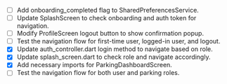 - [ ] Add onboarding_completed flag to SharedPreferencesService.
- [ ] Update SplashScreen to check onboarding and auth token for navigation.
- [ ] Modify ProfileScreen logout button to show confirmation popup.
- [ ] Test the navigation flow for first-time user, logged-in user, and logout.
- [x] Update auth_controller.dart login method to navigate based on role.
- [x] Update splash_screen.dart to check role and navigate accordingly.
- [x] Add necessary imports for ParkingDashboardScreen.
- [ ] Test the navigation flow for both user and parking roles.

